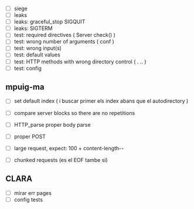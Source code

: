 - [ ] siege
- [ ] leaks
- [ ] leaks: graceful\_stop SIGQUIT
- [ ] leaks: SIGTERM
- [ ] test: required directives ( Server check() )
- [ ] test: wrong number of arguments ( conf )
- [ ] test: wrong input(s)
- [ ] test: default values
- [ ] test: HTTP methods with wrong directory control ( . .. )
- [ ] test: config

## mpuig-ma
- [ ] set default index ( i buscar primer els index abans que el autodirectory )
- [ ] compare server blocks so there are no repetitions
- [ ] HTTP\_parse proper body parse

- [ ] proper POST
- [ ] large request, expect: 100 + content-length--
- [ ] chunked requests (es el EOF tambe si)

## CLARA
- [ ] mirar err pages
- [ ] config tests
